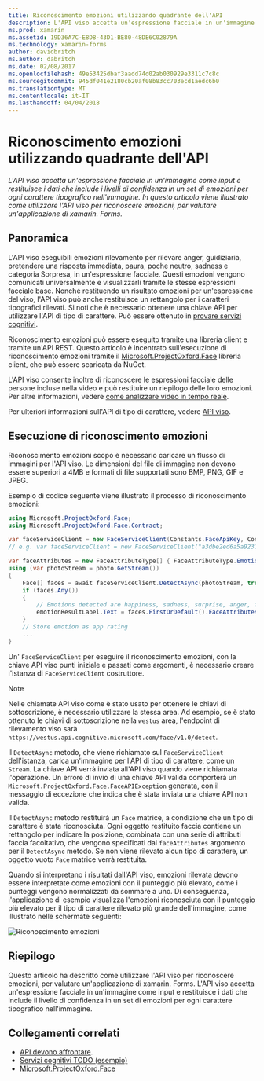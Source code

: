 ```yaml
---
title: Riconoscimento emozioni utilizzando quadrante dell'API
description: L'API viso accetta un'espressione facciale in un'immagine come input e restituisce i dati che include i livelli di confidenza in un set di emozioni per ogni carattere tipografico nell'immagine. In questo articolo viene illustrato come utilizzare l'API viso per riconoscere emozioni, per valutare un'applicazione di xamarin. Forms.
ms.prod: xamarin
ms.assetid: 19D36A7C-E8D8-43D1-BE80-48DE6C02879A
ms.technology: xamarin-forms
author: davidbritch
ms.author: dabritch
ms.date: 02/08/2017
ms.openlocfilehash: 49e53425dbaf3aadd74d02ab030929e3311c7c8c
ms.sourcegitcommit: 945df041e2180cb20af08b83cc703ecd1aedc6b0
ms.translationtype: MT
ms.contentlocale: it-IT
ms.lasthandoff: 04/04/2018
---
```

# <a name="emotion-recognition-using-the-face-api"></a>Riconoscimento emozioni utilizzando quadrante dell'API

_L'API viso accetta un'espressione facciale in un'immagine come input e restituisce i dati che include i livelli di confidenza in un set di emozioni per ogni carattere tipografico nell'immagine. In questo articolo viene illustrato come utilizzare l'API viso per riconoscere emozioni, per valutare un'applicazione di xamarin. Forms._

## <a name="overview"></a>Panoramica

L'API viso eseguibili emozioni rilevamento per rilevare anger, guidiziaria, pretendere una risposta immediata, paura, poche neutro, sadness e categoria Sorpresa, in un'espressione facciale. Questi emozioni vengono comunicati universalmente e visualizzarli tramite le stesse espressioni facciale base. Nonché restituendo un risultato emozioni per un'espressione del viso, l'API viso può anche restituisce un rettangolo per i caratteri tipografici rilevati. Si noti che è necessario ottenere una chiave API per utilizzare l'API di tipo di carattere. Può essere ottenuto in [provare servizi cognitivi](https://azure.microsoft.com/try/cognitive-services/?api=face-api).

Riconoscimento emozioni può essere eseguito tramite una libreria client e tramite un'API REST. Questo articolo è incentrato sull'esecuzione di riconoscimento emozioni tramite il [Microsoft.ProjectOxford.Face](https://www.nuget.org/packages/Microsoft.ProjectOxford.Face/) libreria client, che può essere scaricata da NuGet.

L'API viso consente inoltre di riconoscere le espressioni facciale delle persone incluse nella video e può restituire un riepilogo delle loro emozioni. Per altre informazioni, vedere [come analizzare video in tempo reale](/azure/cognitive-services/face/face-api-how-to-topics/howtoanalyzevideo_face/).

Per ulteriori informazioni sull'API di tipo di carattere, vedere [API viso](/azure/cognitive-services/face/overview/).

## <a name="performing-emotion-recognition"></a>Esecuzione di riconoscimento emozioni

Riconoscimento emozioni scopo è necessario caricare un flusso di immagini per l'API viso. Le dimensioni del file di immagine non devono essere superiori a 4MB e formati di file supportati sono BMP, PNG, GIF e JPEG.

Esempio di codice seguente viene illustrato il processo di riconoscimento emozioni:

```csharp
using Microsoft.ProjectOxford.Face;
using Microsoft.ProjectOxford.Face.Contract;

var faceServiceClient = new FaceServiceClient(Constants.FaceApiKey, Constants.FaceEndpoint);
// e.g. var faceServiceClient = new FaceServiceClient("a3dbe2ed6a5a9231bb66f9a964d64a12", "https://westus.api.cognitive.microsoft.com/face/v1.0/detect");

var faceAttributes = new FaceAttributeType[] { FaceAttributeType.Emotion };
using (var photoStream = photo.GetStream())
{
    Face[] faces = await faceServiceClient.DetectAsync(photoStream, true, false, faceAttributes);
    if (faces.Any())
    {
        // Emotions detected are happiness, sadness, surprise, anger, fear, contempt, disgust, or neutral.
        emotionResultLabel.Text = faces.FirstOrDefault().FaceAttributes.Emotion.ToRankedList().FirstOrDefault().Key;
    }
    // Store emotion as app rating
    ...
}
```

Un' `FaceServiceClient` per eseguire il riconoscimento emozioni, con la chiave API viso punti iniziale e passati come argomenti, è necessario creare l'istanza di `FaceServiceClient` costruttore.

> [!NOTE]
> Nelle chiamate API viso come è stato usato per ottenere le chiavi di sottoscrizione, è necessario utilizzare la stessa area. Ad esempio, se è stato ottenuto le chiavi di sottoscrizione nella `westus` area, l'endpoint di rilevamento viso sarà `https://westus.api.cognitive.microsoft.com/face/v1.0/detect`.

Il `DetectAsync` metodo, che viene richiamato sul `FaceServiceClient` dell'istanza, carica un'immagine per l'API di tipo di carattere, come un `Stream`. La chiave API verrà inviata all'API viso quando viene richiamata l'operazione. Un errore di invio di una chiave API valida comporterà un `Microsoft.ProjectOxford.Face.FaceAPIException` generata, con il messaggio di eccezione che indica che è stata inviata una chiave API non valida.

Il `DetectAsync` metodo restituirà un `Face` matrice, a condizione che un tipo di carattere è stata riconosciuta. Ogni oggetto restituito faccia contiene un rettangolo per indicare la posizione, combinata con una serie di attributi faccia facoltativo, che vengono specificati dal `faceAttributes` argomento per il `DetectAsync` metodo. Se non viene rilevato alcun tipo di carattere, un oggetto vuoto `Face` matrice verrà restituita.

Quando si interpretano i risultati dall'API viso, emozioni rilevata devono essere interpretate come emozioni con il punteggio più elevato, come i punteggi vengono normalizzati da sommare a uno. Di conseguenza, l'applicazione di esempio visualizza l'emozioni riconosciuta con il punteggio più elevato per il tipo di carattere rilevato più grande dell'immagine, come illustrato nelle schermate seguenti:

![](emotion-recognition-images/emotion-recognition.png "Riconoscimento emozioni")

## <a name="summary"></a>Riepilogo

Questo articolo ha descritto come utilizzare l'API viso per riconoscere emozioni, per valutare un'applicazione di xamarin. Forms. L'API viso accetta un'espressione facciale in un'immagine come input e restituisce i dati che include il livello di confidenza in un set di emozioni per ogni carattere tipografico nell'immagine.

## <a name="related-links"></a>Collegamenti correlati

- [API devono affrontare](/azure/cognitive-services/face/overview/).
- [Servizi cognitivi TODO (esempio)](https://developer.xamarin.com/samples/xamarin-forms/WebServices/TodoCognitiveServices/)
- [Microsoft.ProjectOxford.Face](https://www.nuget.org/packages/Microsoft.ProjectOxford.Face/)
